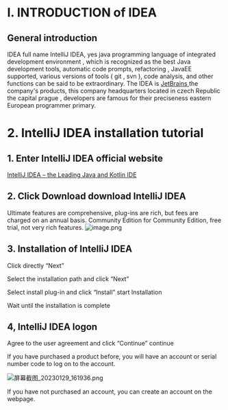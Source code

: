 # I. INTRODUCTION of IDEA
## General introduction
IDEA full name IntelliJ IDEA, yes java programming language of integrated development environment , which is recognized as the best Java development tools, automatic code prompts, refactoring , JavaEE supported, various versions of tools ( git , svn ), code analysis, and other functions can be said to be extraordinary.
The IDEA is [JetBrains ](https://baike.baidu.com/item/JetBrains/7502758?fromModule=lemma_inlink)the company's products, this company headquarters located in czech Republic the capital prague , developers are famous for their preciseness eastern European programmer primary.
# 2. IntelliJ IDEA installation tutorial
## 1. Enter IntelliJ IDEA official website
[IntelliJ IDEA – the Leading Java and Kotlin IDE](https://www.jetbrains.com/idea/)
## 2. Click Download download IntelliJ IDEA
Ultimate features are comprehensive, plug-ins are rich, but fees are charged on an annual basis. 
Community Edition for Community Edition, free trial, not very rich features.
![image.png](https://cdn.nlark.com/yuque/0/2023/png/33625181/1674978930928-aca751fd-9262-4f94-818e-6dc3b7635398.png#averageHue=%23fafafa&clientId=ue7a3ba95-243f-4&from=paste&height=611&id=u80c4088a&name=image.png&originHeight=917&originWidth=1895&originalType=binary&ratio=1&rotation=0&showTitle=false&size=125707&status=done&style=none&taskId=u45ea2750-9806-4c44-b863-d888df71eab&title=&width=1263.3333333333333)
## 3. Installation of IntelliJ IDEA

Click directly &ldquo;Next”

Select the installation path and click 
&ldquo;Next”

Select install plug-in and click &ldquo;Install” start Installation

Wait until the installation is complete

## 4, IntelliJ IDEA logon

Agree to the user agreement and click &ldquo;Continue” continue

If you have purchased a product before, you will have an account or serial number code to log on to the account.

![屏幕截图_20230129_161936.png](https://cdn.nlark.com/yuque/0/2023/png/33625181/1674980430507-418b7073-f9b7-4fde-842d-398c751658e5.png#averageHue=%233c4146&clientId=ue7a3ba95-243f-4&from=paste&height=465&id=u37d30ee9&name=%E5%B1%8F%E5%B9%95%E6%88%AA%E5%9B%BE_20230129_161936.png&originHeight=698&originWidth=1175&originalType=binary&ratio=1&rotation=0&showTitle=false&size=44934&status=done&style=none&taskId=ucafbd4d4-d95a-45cb-95d1-054d54c4dab&title=&width=783.3333333333334)

If you have not purchased an account, you can create an account on the webpage.

